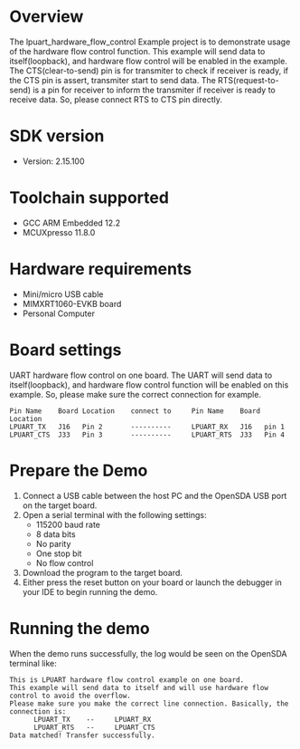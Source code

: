 Overview
========
The lpuart_hardware_flow_control Example project is to demonstrate usage of the hardware flow control function.
This example will send data to itself(loopback), and hardware flow control will be enabled in the example.
The CTS(clear-to-send) pin is for transmiter to check if receiver is ready, if the CTS pin is assert, transmiter start
to send data. The RTS(request-to-send) is a pin for receiver to inform the transmiter if receiver is ready to receive
data. So, please connect RTS to CTS pin directly.

SDK version
===========
- Version: 2.15.100

Toolchain supported
===================
- GCC ARM Embedded  12.2
- MCUXpresso  11.8.0

Hardware requirements
=====================
- Mini/micro USB cable
- MIMXRT1060-EVKB board
- Personal Computer

Board settings
==============
UART hardware flow control on one board.
The UART will send data to itself(loopback), and hardware flow control function will be 
enabled on this example. So, please make sure the correct connection for example.
~~~~~~~~~~~~~~~~~~~~~~~~~~~~~~~~~~~~~~~~~~~~~~~~~~~~~~~~~~~~~~~~~~~~~~~~~~~~~~~~~~~~~~~~~
Pin Name    Board Location    connect to     Pin Name    Board Location
LPUART_TX   J16   Pin 2       ----------     LPUART_RX   J16   pin 1
LPUART_CTS  J33   Pin 3       ----------     LPUART_RTS  J33   Pin 4
~~~~~~~~~~~~~~~~~~~~~~~~~~~~~~~~~~~~~~~~~~~~~~~~~~~~~~~~~~~~~~~~~~~~~~~~~~~~~~~~~~~~~~~~~

Prepare the Demo
================
1.  Connect a USB cable between the host PC and the OpenSDA USB port on the target board.
2.  Open a serial terminal with the following settings:
    - 115200 baud rate
    - 8 data bits
    - No parity
    - One stop bit
    - No flow control
3.  Download the program to the target board.
4.  Either press the reset button on your board or launch the debugger in your IDE to begin running the demo.

Running the demo
================
When the demo runs successfully, the log would be seen on the OpenSDA terminal like:

~~~~~~~~~~~~~~~~~~~~~~~~~~~~~~~~~~~~~~~~
This is LPUART hardware flow control example on one board.
This example will send data to itself and will use hardware flow control to avoid the overflow.
Please make sure you make the correct line connection. Basically, the connection is:
      LPUART_TX    --     LPUART_RX
      LPUART_RTS   --     LPUART_CTS
Data matched! Transfer successfully.
~~~~~~~~~~~~~~~~~~~~~~~~~~~~~~~~~~~~~~~~
